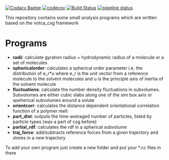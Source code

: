 [![Codacy Badge](https://api.codacy.com/project/badge/Grade/f9468cb3863b4a83b75eda6250755a3d)](https://www.codacy.com/manual/votca-package/csgapps?utm_source=github.com&amp;utm_medium=referral&amp;utm_content=votca/csgapps&amp;utm_campaign=Badge_Grade)
[![codecov](https://codecov.io/gh/votca/csgapps/branch/master/graph/badge.svg)](https://codecov.io/gh/votca/csgapps)
[![Build Status](https://travis-ci.org/votca/csgapps.svg?branch=master)](https://travis-ci.org/votca/csgapps)
[![pipeline status](https://gitlab.com/votca/csgapps/badges/master/pipeline.svg)](https://gitlab.com/votca/csgapps/commits/master)

This repository contains some small analysis programs which are written based on the votca_csg framework

# Programs

* __radii__: calculate gyration radius + hydrodynamic radius of a molecule or a set of molecules
* __sphericalorder__: calculates a spherical order parameter i.e. the distribution of e_r\*u where e_r is the unit vector from a reference molecule to the solvent molecules and u is the principle axis of inertia of the solvent molecule
* __fluctuations__: calculate the number density fluctuations in subvolumes. Subvolumes are either cubic slabs along one of the sim box axis or speherical subvolumes around a solute
* __orientcorr__: calculates the distance dependent orientational correlation function of a polymer melt 
* __part_dist__: outputs the time-averaged number of particles, listed by particle types (was a part of csg before) 
* __partial_rdf__: calculates the rdf in a spherical subvolume 
* __traj_force__: add/subtracts reference forces from a given trajectory and stores in a new trajectory

To add your own program just create a new folder and put your *.cc files in there
